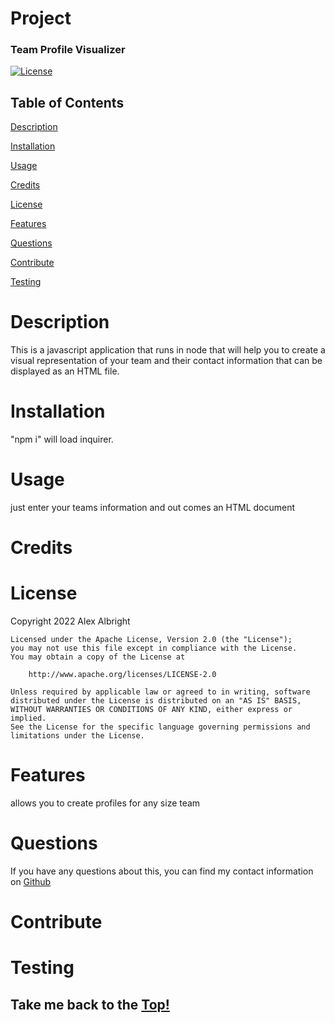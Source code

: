 
  # Project
  
  ### Team Profile Visualizer
  [![License](https://img.shields.io/badge/License-Apache_2.0-blue.svg)](https://opensource.org/licenses/Apache-2.0) 

  ## Table of Contents

  [Description](#description)

  [Installation](#installation)

  [Usage](#usage)

  [Credits](#credits)

  [License](#license)

  [Features](#features)

  [Questions](#questions)

  [Contribute](#contribute)

  [Testing](#testing)


# Description
This is a javascript application that runs in node that will help you to create a visual representation of your team and their contact information that can be displayed as an HTML file. 

# Installation
"npm i" will load inquirer. 

# Usage
just enter your teams information and out comes an HTML document

# Credits 



# License
Copyright 2022 Alex Albright

    Licensed under the Apache License, Version 2.0 (the "License");
    you may not use this file except in compliance with the License.
    You may obtain a copy of the License at
 
        http://www.apache.org/licenses/LICENSE-2.0
 
    Unless required by applicable law or agreed to in writing, software
    distributed under the License is distributed on an "AS IS" BASIS,
    WITHOUT WARRANTIES OR CONDITIONS OF ANY KIND, either express or implied.
    See the License for the specific language governing permissions and
    limitations under the License.

# Features
allows you to create profiles for any size team 

# Questions

If you have any questions about this, you can find my contact information 
on [Github](https://www.github.com/https://github.com/alexarizona00)


# Contribute




# Testing







## Take me back to the [Top!](#project)
